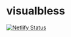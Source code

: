# visualbless

[![Netlify Status](https://api.netlify.com/api/v1/badges/90d68091-501b-4268-8ccd-fedba876b962/deploy-status)](https://app.netlify.com/sites/resonant-sorbet-1a6b40/deploys)
